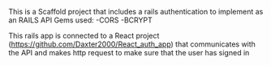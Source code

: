 This is a Scaffold project that includes a rails authentication to implement as an RAILS API
Gems used:
-CORS
-BCRYPT

This rails app is connected to a React project (https://github.com/Daxter2000/React_auth_app) that communicates with the API and makes http request to make sure that the user has signed in

